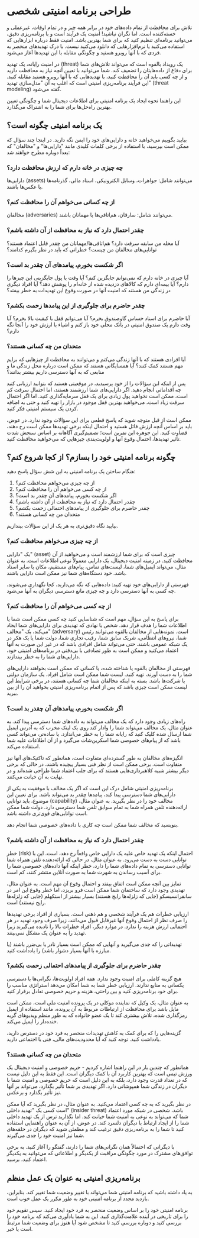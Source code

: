 # طراحی برنامه امنیتی شخصی

تلاش برای محافظت از تمام داده‌های خود در برابر همه چیز و در تمام اوقات، غیرعملی و خسته‌کننده است. اما نگران نباشید! امنیت یک فرآیند است و با برنامه‌ریزی دقیق، می‌توانید برنامه‌ای تنظیم کنید که برای شما بهترین باشد. امنیت فقط درباره ابزارهایی که استفاده می‌کنید یا نرم‌افزارهایی که دانلود می‌کنید نیست. با درک تهدیدهای منحصر به فردی که با آنها روبرو هستید و چگونگی مقابله با این تهدیدها آغاز می‌شود.

در امنیت رایانه، یک تهدید (threat) یک رویداد بالقوه است که می‌تواند تلاش‌های شما برای دفاع از داده‌هایتان را تضعیف کند. شما می‌توانید با تعیین آنچه نیاز به محافظت دارید و از چه کسی باید آن را محافظت کنید، با تهدیدهایی که با آنها روبرو هستید مقابله کنید. این فرآیند برنامه‌ریزی امنیتی است که اغلب به آن "مدل‌سازی تهدید" (threat modeling) گفته می‌شود.

این راهنما نحوه ایجاد یک برنامه امنیتی برای اطلاعات دیجیتال شما و چگونگی تعیین بهترین راه‌حل‌ها برای شما را به اشتراک می‌گذارد.

## یک برنامه امنیتی چگونه است؟

بیایید بگوییم می‌خواهید خانه و دارایی‌های خود را ایمن نگه دارید. در اینجا چند سؤال که ممکن است بپرسید، با استفاده از برخی کلمات کلیدی مانند "دارایی‌ها" و "مخالفان" که بعداً دوباره مطرح خواهند شد:

### چه چیزی در خانه دارم که ارزش محافظت دارد؟
دارایی‌ها (assets) می‌توانند شامل: جواهرات، وسایل الکترونیکی، اسناد مالی، گذرنامه‌ها یا عکس‌ها باشند.

### از چه کسانی می‌خواهم آن را محافظت کنم؟
مخالفان (adversaries) می‌توانند شامل: سارقان، هم‌اتاقی‌ها یا مهمانان باشند.

### چقدر احتمال دارد که نیاز به محافظت از آن داشته باشم؟
آیا محله من سابقه سرقت دارد؟ هم‌اتاقی‌ها/مهمانان من چقدر قابل اعتماد هستند؟ توانایی‌های مخالفان من چیست؟ خطراتی که باید در نظر بگیرم کدامند؟

### اگر شکست بخورم، پیامدهای آن چقدر بد است؟
آیا چیزی در خانه دارم که نمی‌توانم جایگزین کنم؟ آیا وقت یا پول جایگزینی این چیزها را دارم؟ آیا بیمه‌ای دارم که کالاهای دزدیده شده از خانه‌ام را پوشش دهد؟ آیا افراد دیگری در زندگی من هستند که امنیت آنها در صورت وقوع این تهدیدات به خطر بیفتد؟

### چقدر حاضرم برای جلوگیری از این پیامدها زحمت بکشم؟
آیا حاضرم برای اسناد حساس گاوصندوق بخرم؟ آیا می‌توانم قفل با کیفیت بالا بخرم؟ آیا وقت دارم یک صندوق امنیتی در بانک محلی خود باز کنم و اشیاء با ارزش خود را آنجا نگه دارم؟

### متحدان من چه کسانی هستند؟
آیا افرادی هستند که با آنها زندگی می‌کنم و می‌توانند به محافظت از چیزهایی که برایم مهم هستند کمک کنند؟ آیا همسایگانی هستند که ممکن است درباره محل زندگی ما و منابعی که به آنها دسترسی داریم بیشتر بدانند؟

پس از اینکه این سؤالات را از خود پرسیدید، در موقعیتی هستید که بتوانید ارزیابی کنید چه اقداماتی انجام دهید. اگر دارایی‌های شما ارزشمند هستند، اما احتمال سرقت کم است، ممکن است نخواهید پول زیادی برای یک قفل سرمایه‌گذاری کنید. اما اگر احتمال سرقت زیاد است، می‌خواهید بهترین قفل موجود در بازار را تهیه کنید و حتی به اضافه کردن یک سیستم امنیتی فکر کنید.

ممکن است از قبل متوجه شوید که پاسخ قطعی برای این سؤالات وجود ندارد. در عوض، باید بر اساس آنچه ارزش قائل هستید و احتمال اینکه برخی تهدیدها ممکن است رخ دهند، قضاوت کنید. این جوهره این تمرین است؛ تصمیم‌گیری آگاهانه بر اساس سنجش شدت تأثیر تهدیدها، احتمال وقوع آنها و اولویت‌بندی چیزهایی که می‌خواهید محافظت کنید.

## چگونه برنامه امنیتی خود را بسازم؟ از کجا شروع کنم؟

هنگام ساختن یک برنامه امنیتی به این شش سؤال پاسخ دهید:

1. از چه چیزی می‌خواهم محافظت کنم؟
2. از چه کسی می‌خواهم آن را محافظت کنم؟
3. اگر شکست بخورم، پیامدهای آن چقدر بد است؟
4. چقدر احتمال دارد که نیاز به محافظت از آن داشته باشم؟
5. چقدر حاضرم برای جلوگیری از پیامدهای احتمالی زحمت بکشم؟
6. متحدان من چه کسانی هستند؟

بیایید نگاه دقیق‌تری به هر یک از این سؤالات بیندازیم.

### از چه چیزی می‌خواهم محافظت کنم؟

یک "دارایی" (asset) چیزی است که برای شما ارزشمند است و می‌خواهید از آن محافظت کنید. در زمینه امنیت دیجیتال، یک دارایی معمولاً نوعی اطلاعات است. به عنوان مثال، می‌تواند ایمیل‌های شما، لیست‌های تماس، پیام‌های مستقیم، مکان یا سایر اسناد باشد. خود دستگاه‌های شما نیز ممکن است دارایی باشند.

فهرستی از دارایی‌های خود تهیه کنید: داده‌هایی که نگه می‌دارید، کجا نگهداری می‌شوند، چه کسی به آنها دسترسی دارد و چه چیزی مانع دسترسی دیگران به آنها می‌شود.

### از چه کسی می‌خواهم آن را محافظت کنم؟

برای پاسخ به این سؤال، مهم است که شناسایی کنید چه کسی ممکن است شما یا اطلاعات شما را هدف قرار دهد. شخص یا نهادی که تهدیدی برای دارایی‌های شما ایجاد می‌کند، یک "مخالف" (adversary) است. نمونه‌هایی از مخالفان بالقوه می‌توانند رئیس شما، نیروهای انتظامی، شریک سابق شما، رقیب تجاری شما، دولت شما یا یک هکر در یک شبکه عمومی باشند. حتی می‌تواند شامل افرادی باشد که در غیر این صورت به آنها اعتماد می‌کنید و ممکن است به طور تصادفی با بی‌دقتی در برنامه‌های امنیتی خود، دارایی‌های شما را به خطر بیندازند.

فهرستی از مخالفان بالقوه یا شناخته شده، یا کسانی که ممکن است بخواهند دارایی‌های شما را به دست آورند، تهیه کنید. لیست شما ممکن است شامل افراد، یک سازمان دولتی یا شرکت‌ها باشد. بسته به اینکه مخالفان شما چه کسانی هستند، در برخی شرایط این لیست ممکن است چیزی باشد که پس از اتمام برنامه‌ریزی امنیتی بخواهید آن را از بین ببرید.

### اگر شکست بخورم، پیامدهای آن چقدر بد است؟

راه‌های زیادی وجود دارد که یک مخالف می‌تواند به داده‌های شما دسترسی پیدا کند. به عنوان مثال، یک مخالف می‌تواند شما را وادار کند روی یک لینک مخرب که به آدرس ایمیل شما ارسال شده کلیک کنید که رایانه شما را به خطر می‌اندازد. یا ساده‌تر، می‌تواند کسی باشد که از پیام‌های خصوصی شما اسکرین‌شات می‌گیرد و از آن اطلاعات علیه شما استفاده می‌کند.

انگیزه‌های مخالفان به طور گسترده‌ای متفاوت است، همانطور که تاکتیک‌های آنها نیز متفاوت است. برخی ممکن است از نظر فنی بسیار پیچیده باشند، در حالی که برخی دیگر بیشتر شبیه کلاهبرداری‌هایی هستند که برای جلب اعتماد شما طراحی شده‌اند و در نهایت به آن خیانت می‌کنند.

برنامه‌ریزی امنیتی شامل درک این است که اگر یک مخالف با موفقیت به یکی از دارایی‌های شما دسترسی پیدا کند، پیامدها چقدر بد می‌تواند باشد. برای تعیین این موضوع، باید توانایی (capability) مخالف خود را در نظر بگیرید. به عنوان مثال، ارائه‌دهنده تلفن همراه شما به تمام سوابق تلفن شما دسترسی دارد. دولت شما ممکن است توانایی‌های قوی‌تری داشته باشد.

بنویسید که مخالف شما ممکن است چه کاری با داده‌های خصوصی شما انجام دهد.

### چقدر احتمال دارد که نیاز به محافظت از آن داشته باشم؟

خطر (risk) احتمال اینکه یک تهدید خاص علیه یک دارایی خاص واقعاً رخ دهد، است. این با توانایی دست به دست می‌رود. به عنوان مثال، در حالی که ارائه‌دهنده تلفن همراه شما توانایی دسترسی به تمام داده‌های شما را دارد، خطر اینکه آنها داده‌های خصوصی شما را برای آسیب رساندن به شهرت شما به صورت آنلاین منتشر کنند، کم است.

تمایز بین آنچه ممکن است اتفاق بیفتد و احتمال وقوع آن مهم است. به عنوان مثال، تهدیدی وجود دارد که ساختمان شما ممکن است فرو بریزد، اما خطر وقوع این امر در سانفرانسیسکو (جایی که زلزله‌ها رایج هستند) بسیار بیشتر از استکهلم (جایی که زلزله‌ها رایج نیستند) است.

ارزیابی خطرات هم یک فرآیند شخصی و هم ذهنی است. بسیاری از افراد برخی تهدیدها را صرف نظر از احتمال وقوع آنها غیرقابل قبول می‌دانند، زیرا صرف وجود تهدید در هر احتمالی ارزش هزینه را ندارد. در موارد دیگر، افراد خطرات بالا را نادیده می‌گیرند زیرا تهدید را به عنوان یک مشکل نمی‌بینند.

تهدیداتی را که جدی می‌گیرید و آنهایی که ممکن است بسیار نادر یا بی‌ضرر باشند (یا مبارزه با آنها بسیار دشوار باشد) را یادداشت کنید.

### چقدر حاضرم برای جلوگیری از پیامدهای احتمالی زحمت بکشم؟

هیچ گزینه کاملی برای امنیت وجود ندارد. همه افراد اولویت‌ها، نگرانی‌ها یا دسترسی یکسانی به منابع ندارند. ارزیابی خطر شما به شما امکان می‌دهد استراتژی مناسب را برای خود برنامه‌ریزی کنید و بین راحتی، هزینه و حریم خصوصی تعادل برقرار کنید.

به عنوان مثال، یک وکیل که نماینده موکلی در یک پرونده امنیت ملی است، ممکن است مایل باشد برای محافظت از ارتباطات مربوط به آن پرونده، مانند استفاده از ایمیل رمزگذاری شده، تلاش بیشتری کند تا یک عضو خانواده که به طور منظم ویدیوهای گربه خنده‌دار را ایمیل می‌کند.

گزینه‌هایی را که برای کمک به کاهش تهدیدات منحصر به فرد خود در دسترس دارید، یادداشت کنید. توجه کنید که آیا محدودیت‌های مالی، فنی یا اجتماعی دارید.

### متحدان من چه کسانی هستند؟

همانطور که چندین بار در این راهنما اشاره کردیم - حریم خصوصی و امنیت دیجیتال یک ورزش تیمی است که بهترین کاربرد آن با کمک دیگران است. این فقط به این دلیل نیست که در تعداد قدرت وجود دارد، بلکه به این دلیل است که حریم خصوصی و امنیت شما با دیگران در زندگی شما همپوشانی دارد. اگر تهدیدی بر شما تأثیر بگذارد، می‌تواند بر آنها نیز تأثیر بگذارد و برعکس.

در نظر بگیرید که به چه کسی اعتماد می‌کنید. به عنوان مثال، در نظر بگیرید که آیا ممکن است کسی یک "تهدید داخلی" (insider threat) باشد، شخصی در شبکه مورد اعتماد شما که می‌تواند به نوعی به امنیت شما خیانت کند. اما نگذارید ترس از یک تهدید داخلی شما را از ایجاد ارتباط با دیگران دلسرد کند. در عوض، از آن به عنوان راهنمایی استفاده کنید تا شما را به برنامه‌ریزی دقیق ترغیب کند و مطمئن شوید که دیگران در حلقه‌های شما نیز امنیت خود را جدی می‌گیرند.

با دیگرانی که احتمالاً همان نگرانی‌های شما را دارند، گفتگو را آغاز کنید. به برخی توافق‌های مشترک در مورد چگونگی مراقبت از یکدیگر و اطلاعاتی که می‌توانید به یکدیگر اعتماد کنید، برسید.

## برنامه‌ریزی امنیتی به عنوان یک عمل منظم

به یاد داشته باشید که برنامه امنیتی شما می‌تواند با تغییر وضعیت شما تغییر کند. بنابراین، بازدید مجدد از برنامه امنیتی خود به طور مکرر یک عمل خوب است.

برنامه امنیتی خود را بر اساس وضعیت منحصر به فرد خود ایجاد کنید. سپس تقویم خود را برای تاریخی در آینده علامت‌گذاری کنید. این به شما یادآوری می‌کند که برنامه خود را بررسی کنید و دوباره بررسی کنید تا مشخص شود آیا هنوز برای وضعیت شما مرتبط است یا خیر.
